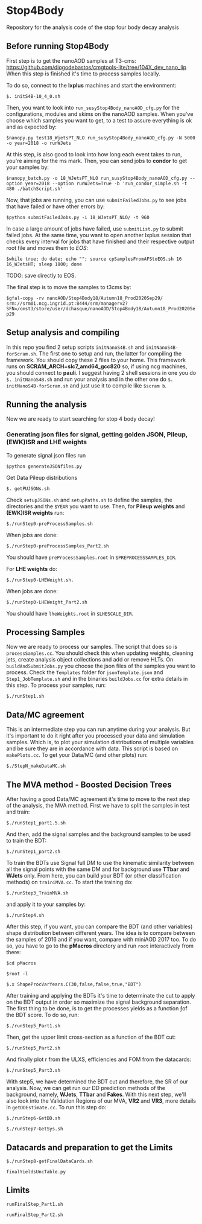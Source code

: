 # Stop4Body
Repository for the analysis code of the stop four body decay analysis

## Before running Stop4Body
First step is to get the nanoAOD samples at T3-cms: https://github.com/diogodebastos/cmgtools-lite/tree/104X_dev_nano_lip
When this step is finished it's time to process samples locally.

To do so, connect to the **lxplus** machines and start the environment:

```$. initS4B-10_4_0.sh```

Then, you want to look into `run_susyStop4Body_nanoAOD_cfg.py` for the configurations, modules and skims on the nanoAOD samples. When you've choose which samples you want to get, to a test to assure everything is ok and as expected by:

```$nanopy.py test18_WjetsPT_NLO run_susyStop4Body_nanoAOD_cfg.py -N 5000 -o year=2018 -o runWJets```

At this step, is also good to look into how long each event takes to run, you're aiming for the ms mark. Then, you can send jobs to **condor** to get your samples by:

```$nanopy_batch.py -o 18_WJetsPT_NLO run_susyStop4Body_nanoAOD_cfg.py --option year=2018 --option runWJets=True -b 'run_condor_simple.sh -t 480 ./batchScript.sh'```

Now, that jobs are running, you can use `submitFailedJobs.py` to see jobs that have failed or have other errors by:

```$python submitFailedJobs.py -i 18_WJetsPT_NLO/ -t 960```

In case a large amount of jobs have failed, use `submitList.py` to submit failed jobs. At the same time, you want to open another lxplus session that checks every interval for jobs that have finished and their respective output root file and moves them to *EOS*:

```$while true; do date; echo ""; source cpSamplesFromAFStoEOS.sh 16 16_WJetsHT; sleep 1800; done```

TODO: save directly to EOS.

The final step is to move the samples to t3cms by:

```$gfal-copy -rv nanoAOD/Stop4Body18/Autumn18_Prod2020Sep29/ srm://srm01.ncg.ingrid.pt:8444/srm/managerv2?SFN=/cmst3/store/user/dchasque/nanoAOD/Stop4Body18/Autumn18_Prod2020Sep29```

## Setup analysis and compiling

In this repo you find 2 setup scripts `initNanoS4B.sh` and `initNanoS4B-forScram.sh`. The first one to setup and run, the latter for compiling the framework. You should copy these 2 files to your home. This framework runs on **SCRAM_ARCH=slc7_amd64_gcc820** so, if using ncg machines, you should connect to **pauli**. I suggest having 2 shell sessions in one you do `$. initNanoS4B.sh` and run your analysis and in the other one do `$. initNanoS4B-forScram.sh` and just use it to compile like `$scram b`.

## Running the analysis
Now we are ready to start searching for stop 4 body decay!

### Generating json files for signal, getting golden JSON, Pileup, (EWK)ISR and LHE weights

To generate signal json files run

`$python generateJSONfiles.py`

Get Data Pileup distributions

`$. getPUJSONs.sh`

Check `setupJSONs.sh` and `setupPaths.sh` to define the samples, the directories and the `$YEAR` you want to use. Then, for **Pileup weights** and **(EWK)ISR weights** run:

`$./runStep0-preProcessSamples.sh`

When jobs are done:

`$./runStep0-preProcessSamples_Part2.sh`

You should have `preProcessSamples.root` in `$PREPROCESSSAMPLES_DIR`.

For **LHE weights** do:

`$./runStep0-LHEWeight.sh.`

When jobs are done:

`$./runStep0-LHEWeight_Part2.sh`

You should have `lheWeights.root` in `$LHESCALE_DIR`.

## Processing Samples
Now we are ready to process our samples. The script that does so is `processSamples.cc`. You should check this when updating weights, cleaning jets, create analysis object collections and add or remove HLTs. On `buildAndSubmitJobs.py` you choose the json files of the samples you want to process. Check the `Templates` folder for `jsonTemplate.json` and `Step1_JobTemplate.sh` and in the binaries `buildJobs.cc` for extra details in this step. To process your samples, run:

`$./runStep1.sh`

## Data/MC agreement
This is an intermediate step you can run anytime during your analysis. But it's important to do it right after you processed your data and simulation samples. Which is, to plot your simulation distributions of multiple variables and be sure they are in accordance with data. This script is based on `makePlots.cc`. To get your Data/MC (and other plots) run:

`$./StepN_makeDataMC.sh`

## The MVA method - Boosted Decision Trees
After having a good Data/MC agreement it's time to move to the next step of the analysis, the MVA method. First we have to split the samples in test and train:

`$./runStep1_part1.5.sh`

And then, add the signal samples and the background samples to be used to train the BDT:

`$./runStep1_part2.sh`

To train the BDTs use Signal full DM to use the kinematic similarity between all the signal points with the same DM and for background use **TTbar** and **WJets** only. From here, you can build your BDT (or other classification methods) on `trainiMVA.cc`. To start the training do:

`$./runStep3_TrainMVA.sh`

and apply it to your samples by:

`$./runStep4.sh`

After this step, if you want, you can compare the BDT (and other variables) shape distribution between different years. The idea is to compare between the samples of 2016 and if you want, compare with miniAOD 2017 too. To do so, you have to go to the **pMacros** directory and run `root` interactively from there:

`$cd pMacros`

`$root -l`

`$.x ShapeProcVarYears.C(30,false,false,true,"BDT")`

After training and applying the BDTs it's time to determinate the cut to apply on the BDT output in order so maximize the signal background separation. The first thing to be done, is to get the processes yields as a function ƒof the BDT score. To do so, run:

`$./runStep5_Part1.sh`

Then, get the upper limit cross-section as a function of the BDT cut:

`$./runStep5_Part2.sh`

And finally plot r from the ULXS, efficiencies and FOM from the datacards:

`$./runStep5_Part3.sh`

With step5, we have determined the BDT cut and therefore, the SR of our analysis. Now, we can get run our DD prediction methods of the background, namely, **WJets**, **TTbar** and **Fakes**. With this next step, we'll also look into the Validation Regions of our MVA, **VR2** and **VR3**, more details in `getDDEstimate.cc`. To run this step do:

`$./runStep6-GetDD.sh`



`$./runStep7-GetSys.sh`

## Datacards and preparation to get the Limits

`$./runStep8-getFinalDataCards.sh`

`finalYieldsUncTable.py`

## Limits

`runFinalStep_Part1.sh`

`runFinalStep_Part2.sh`
